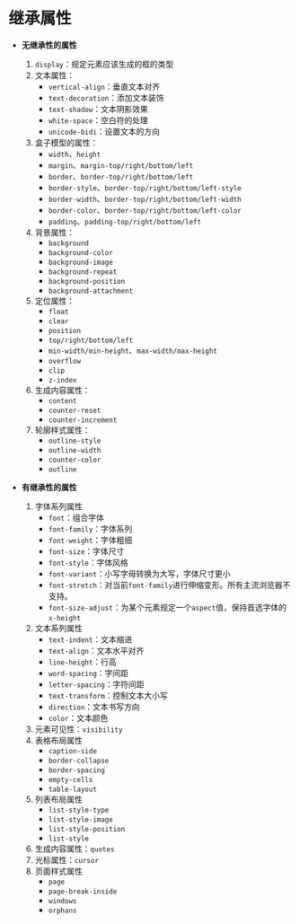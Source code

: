 # 继承属性 #

- **无继承性的属性**
    1. `display`：规定元素应该生成的框的类型
    2. 文本属性：
        - `vertical-align`：垂直文本对齐
        - `text-decoration`：添加文本装饰
        - `text-shadow`：文本阴影效果
        - `white-space`：空白符的处理
        - `unicode-bidi`：设置文本的方向
    3. 盒子模型的属性：
        - `width`、`height`
        - `margin`、`margin-top/right/bottom/left`
        - `border`、`border-top/right/bottom/left`
        - `border-style`、`border-top/right/bottom/left-style`
        - `border-width`、`border-top/right/bottom/left-width`
        - `border-color`、`border-top/right/bottom/left-color`
        - `padding`、`padding-top/right/bottom/left`
    4. 背景属性：
        - `background`
        - `background-color`
        - `background-image`
        - `background-repeat`
        - `background-position`
        - `background-attachment`
    5. 定位属性：
        - `float`
        - `clear`
        - `position`
        - `top/right/bottom/left`
        - `min-width/min-height`、`max-width/max-height`
        - `overflow`
        - `clip`
        - `z-index`
    6. 生成内容属性：
        - `content`
        - `counter-reset`
        - `counter-increment`
    7. 轮廓样式属性：
        - `outline-style`
        - `outline-width`        
        - `counter-color`
        - `outline`

- **有继承性的属性**
    1. 字体系列属性
        - `font`：组合字体
        - `font-family`：字体系列
        - `font-weight`：字体粗细
        - `font-size`：字体尺寸
        - `font-style`：字体风格
        - `font-variant`：小写字母转换为大写，字体尺寸更小
        - `font-stretch`：对当前`font-family`进行伸缩变形。所有主流浏览器不支持。
        - `font-size-adjust`：为某个元素规定一个`aspect`值，保持首选字体的`x-height`
    2. 文本系列属性
        - `text-indent`：文本缩进
        - `text-align`：文本水平对齐
        - `line-height`：行高
        - `word-spacing`：字间距
        - `letter-spacing`：字符间距
        - `text-transform`：控制文本大小写
        - `direction`：文本书写方向
        - `color`：文本颜色
    3. 元素可见性：`visibility`
    4. 表格布局属性
        - `caption-side`
        - `border-collapse`
        - `border-spacing`
        - `empty-cells`
        - `table-layout`
    5. 列表布局属性   
        - `list-style-type`
        - `list-style-image`
        - `list-style-position`
        - `list-style`
    6. 生成内容属性：`quotes`
    7. 光标属性：`cursor`
    8. 页面样式属性
        - `page`
        - `page-break-inside`
        - `windows`
        - `orphans` 
